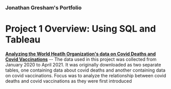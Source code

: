 ### Jonathan Gresham's Portfolio

# Project 1 Overview: Using SQL and Tableau
[**Analyzing the World Heatlh Organization's data on Covid Deaths and Covid Vaccinations**](https://github.com/jgreshy/Covid-Portfolio-Project)
-- The data used in this project was collected from January 2020 to April 2021. It was originally downloaded as two separate tables, one containing data about covid deaths and another containing data on covid vaccinations.
Focus was to analyze the relationship between covid deaths and covid vaccinations as they were first introduced
